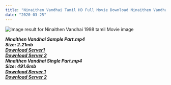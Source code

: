 ```yaml
---
title: "Ninaithen Vandhai Tamil HD Full Movie Download Ninaithen Vandhai Tamil HD Movie Download"
date: "2020-03-25"
---
```


![Image result for Ninaithen Vandhai 1998 tamil Movie image](https://upload.wikimedia.org/wikipedia/en/thumb/2/20/Ninaithen_Vandhai_poster.jpg/220px-Ninaithen_Vandhai_poster.jpg)

**_Ninaithen Vandhai Sample Part.mp4_**  
**_Size: 2.21mb_**  
**_[Download Server1](http://b6.wetransfer.vip/files/{6f622526c29ee360cda5b2e87a916054ceacd5b4cb5e41dd1b031440e2d63f02}20Actor{6f622526c29ee360cda5b2e87a916054ceacd5b4cb5e41dd1b031440e2d63f02}20Hits{6f622526c29ee360cda5b2e87a916054ceacd5b4cb5e41dd1b031440e2d63f02}20Collection/Vijay{6f622526c29ee360cda5b2e87a916054ceacd5b4cb5e41dd1b031440e2d63f02}20{6f622526c29ee360cda5b2e87a916054ceacd5b4cb5e41dd1b031440e2d63f02}20Movies{6f622526c29ee360cda5b2e87a916054ceacd5b4cb5e41dd1b031440e2d63f02}20Collection/Ninaithen{6f622526c29ee360cda5b2e87a916054ceacd5b4cb5e41dd1b031440e2d63f02}20Vandhai{6f622526c29ee360cda5b2e87a916054ceacd5b4cb5e41dd1b031440e2d63f02}20(1998)/Ninaithen{6f622526c29ee360cda5b2e87a916054ceacd5b4cb5e41dd1b031440e2d63f02}20Vandhai{6f622526c29ee360cda5b2e87a916054ceacd5b4cb5e41dd1b031440e2d63f02}20Mp4{6f622526c29ee360cda5b2e87a916054ceacd5b4cb5e41dd1b031440e2d63f02}20HD/Ninaithen{6f622526c29ee360cda5b2e87a916054ceacd5b4cb5e41dd1b031440e2d63f02}20Vandhai{6f622526c29ee360cda5b2e87a916054ceacd5b4cb5e41dd1b031440e2d63f02}20HD{6f622526c29ee360cda5b2e87a916054ceacd5b4cb5e41dd1b031440e2d63f02}20Sample.mp4)_**  
**_[Download Server 2](http://b6.wetransfer.vip/files/{6f622526c29ee360cda5b2e87a916054ceacd5b4cb5e41dd1b031440e2d63f02}20Actor{6f622526c29ee360cda5b2e87a916054ceacd5b4cb5e41dd1b031440e2d63f02}20Hits{6f622526c29ee360cda5b2e87a916054ceacd5b4cb5e41dd1b031440e2d63f02}20Collection/Vijay{6f622526c29ee360cda5b2e87a916054ceacd5b4cb5e41dd1b031440e2d63f02}20{6f622526c29ee360cda5b2e87a916054ceacd5b4cb5e41dd1b031440e2d63f02}20Movies{6f622526c29ee360cda5b2e87a916054ceacd5b4cb5e41dd1b031440e2d63f02}20Collection/Ninaithen{6f622526c29ee360cda5b2e87a916054ceacd5b4cb5e41dd1b031440e2d63f02}20Vandhai{6f622526c29ee360cda5b2e87a916054ceacd5b4cb5e41dd1b031440e2d63f02}20(1998)/Ninaithen{6f622526c29ee360cda5b2e87a916054ceacd5b4cb5e41dd1b031440e2d63f02}20Vandhai{6f622526c29ee360cda5b2e87a916054ceacd5b4cb5e41dd1b031440e2d63f02}20Mp4{6f622526c29ee360cda5b2e87a916054ceacd5b4cb5e41dd1b031440e2d63f02}20HD/Ninaithen{6f622526c29ee360cda5b2e87a916054ceacd5b4cb5e41dd1b031440e2d63f02}20Vandhai{6f622526c29ee360cda5b2e87a916054ceacd5b4cb5e41dd1b031440e2d63f02}20HD{6f622526c29ee360cda5b2e87a916054ceacd5b4cb5e41dd1b031440e2d63f02}20Sample.mp4)_**  
**_Ninaithen Vandhai Single Part.mp4_**  
**_Size: 491.6mb_**  
**_[Download Server 1](http://b6.wetransfer.vip/files/{6f622526c29ee360cda5b2e87a916054ceacd5b4cb5e41dd1b031440e2d63f02}20Actor{6f622526c29ee360cda5b2e87a916054ceacd5b4cb5e41dd1b031440e2d63f02}20Hits{6f622526c29ee360cda5b2e87a916054ceacd5b4cb5e41dd1b031440e2d63f02}20Collection/Vijay{6f622526c29ee360cda5b2e87a916054ceacd5b4cb5e41dd1b031440e2d63f02}20{6f622526c29ee360cda5b2e87a916054ceacd5b4cb5e41dd1b031440e2d63f02}20Movies{6f622526c29ee360cda5b2e87a916054ceacd5b4cb5e41dd1b031440e2d63f02}20Collection/Ninaithen{6f622526c29ee360cda5b2e87a916054ceacd5b4cb5e41dd1b031440e2d63f02}20Vandhai{6f622526c29ee360cda5b2e87a916054ceacd5b4cb5e41dd1b031440e2d63f02}20(1998)/Ninaithen{6f622526c29ee360cda5b2e87a916054ceacd5b4cb5e41dd1b031440e2d63f02}20Vandhai{6f622526c29ee360cda5b2e87a916054ceacd5b4cb5e41dd1b031440e2d63f02}20Mp4{6f622526c29ee360cda5b2e87a916054ceacd5b4cb5e41dd1b031440e2d63f02}20HD/Ninaithen{6f622526c29ee360cda5b2e87a916054ceacd5b4cb5e41dd1b031440e2d63f02}20Vandhai{6f622526c29ee360cda5b2e87a916054ceacd5b4cb5e41dd1b031440e2d63f02}20HD.mp4)_**  
**_[Download Server 2](http://b6.wetransfer.vip/files/{6f622526c29ee360cda5b2e87a916054ceacd5b4cb5e41dd1b031440e2d63f02}20Actor{6f622526c29ee360cda5b2e87a916054ceacd5b4cb5e41dd1b031440e2d63f02}20Hits{6f622526c29ee360cda5b2e87a916054ceacd5b4cb5e41dd1b031440e2d63f02}20Collection/Vijay{6f622526c29ee360cda5b2e87a916054ceacd5b4cb5e41dd1b031440e2d63f02}20{6f622526c29ee360cda5b2e87a916054ceacd5b4cb5e41dd1b031440e2d63f02}20Movies{6f622526c29ee360cda5b2e87a916054ceacd5b4cb5e41dd1b031440e2d63f02}20Collection/Ninaithen{6f622526c29ee360cda5b2e87a916054ceacd5b4cb5e41dd1b031440e2d63f02}20Vandhai{6f622526c29ee360cda5b2e87a916054ceacd5b4cb5e41dd1b031440e2d63f02}20(1998)/Ninaithen{6f622526c29ee360cda5b2e87a916054ceacd5b4cb5e41dd1b031440e2d63f02}20Vandhai{6f622526c29ee360cda5b2e87a916054ceacd5b4cb5e41dd1b031440e2d63f02}20Mp4{6f622526c29ee360cda5b2e87a916054ceacd5b4cb5e41dd1b031440e2d63f02}20HD/Ninaithen{6f622526c29ee360cda5b2e87a916054ceacd5b4cb5e41dd1b031440e2d63f02}20Vandhai{6f622526c29ee360cda5b2e87a916054ceacd5b4cb5e41dd1b031440e2d63f02}20HD.mp4)_**
